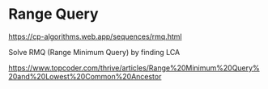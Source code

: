# Range Query

https://cp-algorithms.web.app/sequences/rmq.html

Solve RMQ (Range Minimum Query) by finding LCA

https://www.topcoder.com/thrive/articles/Range%20Minimum%20Query%20and%20Lowest%20Common%20Ancestor
